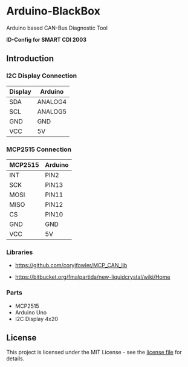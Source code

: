 # Arduino-BlackBox
Arduino based CAN-Bus Diagnostic Tool

**ID-Config for SMART CDI 2003**

## Introduction

### I2C Display Connection

| Display | Arduino |
| ------- | ------- |
| SDA     | ANALOG4 |
| SCL     | ANALOG5 |
| GND     | GND     |
| VCC     | 5V      |

### MCP2515 Connection

| MCP2515 | Arduino |
| ------- | ------- |
| INT     | PIN2    |
| SCK     | PIN13   |
| MOSI    | PIN11   |
| MISO    | PIN12   |
| CS      | PIN10   |
| GND     | GND     |
| VCC     | 5V      |

### Libraries

* https://github.com/coryjfowler/MCP_CAN_lib

* https://bitbucket.org/fmalpartida/new-liquidcrystal/wiki/Home

### Parts

* MCP2515
* Arduino Uno
* I2C Display 4x20

## License

This project is licensed under the MIT License - see the [license file](LICENSE) for details.